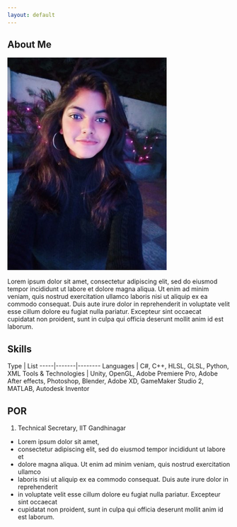 ```yaml
---
layout: default
---
```


## About Me

<img class="profile-picture" src="1612858854367.jpg">

Lorem ipsum dolor sit amet, consectetur adipiscing elit, sed do eiusmod tempor incididunt ut labore et dolore magna aliqua. Ut enim ad minim veniam, quis nostrud exercitation ullamco laboris nisi ut aliquip ex ea commodo consequat. Duis aute irure dolor in reprehenderit in voluptate velit esse cillum dolore eu fugiat nulla pariatur. Excepteur sint occaecat cupidatat non proident, sunt in culpa qui officia deserunt mollit anim id est laborum.
## Skills

Type | List
-----|-------|--------
Languages | C#, C++, HLSL, GLSL, Python, XML
Tools & Technologies | Unity, OpenGL, Adobe Premiere Pro, Adobe After effects, Photoshop, Blender, Adobe XD, GameMaker Studio 2, MATLAB, Autodesk Inventor
 
## POR
 1. Technical Secretary, IIT Gandhinagar
  * Lorem ipsum dolor sit amet, 
  * consectetur adipiscing elit, sed do eiusmod tempor incididunt ut labore et 
  * dolore magna aliqua. Ut enim ad minim veniam, quis nostrud exercitation ullamco 
  * laboris nisi ut aliquip ex ea commodo consequat. Duis aute irure dolor in reprehenderit 
  * in voluptate velit esse cillum dolore eu fugiat nulla pariatur. Excepteur sint occaecat 
  * cupidatat non proident, sunt in culpa qui officia deserunt mollit anim id est laborum.



